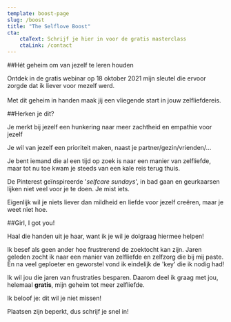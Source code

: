 ```yaml
---
template: boost-page
slug: /boost
title: "The Selflove Boost"
cta:
    ctaText: Schrijf je hier in voor de gratis masterclass
    ctaLink: /contact
---
```

##Hét geheim om van jezelf te leren houden 

Ontdek in de gratis webinar op 18 oktober 2021 mijn sleutel die ervoor zorgde dat ik liever voor mezelf werd. \
\
Met dit geheim in handen maak jij een vliegende start in jouw zelfliefdereis. 

##Herken je dit? 

Je merkt bij jezelf een hunkering naar meer zachtheid en empathie voor jezelf 

Je wil van jezelf een prioriteit maken, naast je partner/gezin/vrienden/...

Je bent iemand die al een tijd op zoek is naar een manier van zelfliefde, maar tot nu toe kwam je steeds van een kale reis terug thuis. 

De Pinterest geïnspireerde '*selfcare sundays*', in bad gaan en geurkaarsen lijken niet veel voor je te doen. Je mist iets. 

Eigenlijk wil je niets liever dan mildheid en liefde voor jezelf creëren, maar je weet niet hoe. 

##Girl, I got you! 

Haal die handen uit je haar, want ik je wil je dolgraag hiermee helpen! 

Ik besef als geen ander hoe frustrerend de zoektocht kan zijn. Jaren geleden zocht ik naar een manier van zelfliefde en zelfzorg die bij mij paste. En na veel geploeter en geworstel vond ik eindelijk de 'key' die ik nodig had! 

Ik wil jou die jaren van frustraties besparen. Daarom deel ik graag met jou, helemaal **gratis**, mijn geheim tot meer zelfliefde. 

Ik beloof je: dit wil je niet missen! 

Plaatsen zijn beperkt, dus schrijf je snel in!

